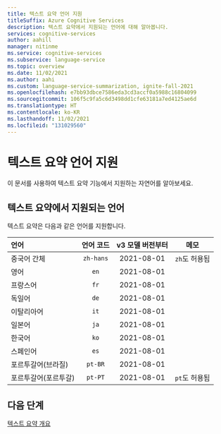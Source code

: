 ```yaml
---
title: 텍스트 요약 언어 지원
titleSuffix: Azure Cognitive Services
description: 텍스트 요약에서 지원되는 언어에 대해 알아봅니다.
services: cognitive-services
author: aahill
manager: nitinme
ms.service: cognitive-services
ms.subservice: language-service
ms.topic: overview
ms.date: 11/02/2021
ms.author: aahi
ms.custom: language-service-summarization, ignite-fall-2021
ms.openlocfilehash: e7bb93dbce7586eda3cd3accf0a5988c16804099
ms.sourcegitcommit: 106f5c9fa5c6d3498dd1cfe63181a7ed4125ae6d
ms.translationtype: HT
ms.contentlocale: ko-KR
ms.lasthandoff: 11/02/2021
ms.locfileid: "131029560"
---
```

# <a name="text-summarization-language-support"></a>텍스트 요약 언어 지원

이 문서를 사용하여 텍스트 요약 기능에서 지원하는 자연어를 알아보세요. 

## <a name="languages-supported-by-text-summarization"></a>텍스트 요약에서 지원되는 언어 

텍스트 요약은 다음과 같은 언어를 지원합니다.

| 언어              | 언어 코드 |  v3 모델 버전부터 |     메모          |
|:----------------------|:-------------:|:-------------------------------:|:------------------:|
| 중국어 간체    | `zh-hans`     | 2021-08-01                      | `zh`도 허용됨 |
| 영어               | `en`          | 2021-08-01                      |                    |
| 프랑스어                | `fr`          | 2021-08-01                      |                    |
| 독일어                | `de`          | 2021-08-01                      |                    |
| 이탈리아어               | `it`          | 2021-08-01                      |                    |
| 일본어              | `ja`          | 2021-08-01                      |                    |
| 한국어                | `ko`          | 2021-08-01                      |                    |
| 스페인어               | `es`          | 2021-08-01                      |                    |
| 포르투갈어(브라질)   | `pt-BR`       | 2021-08-01                      |                    |
| 포르투갈어(포르투갈) | `pt-PT`       | 2021-08-01                      | `pt`도 허용됨 |

## <a name="next-steps"></a>다음 단계

[텍스트 요약 개요](overview.md)
